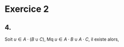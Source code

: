 # Exercice 2
## 4.
Soit $u \in A \cdot(B \cup C)$, Mq $u \in A\cdot B \cup A \cdot C$, 
il existe alors, 
$$$$